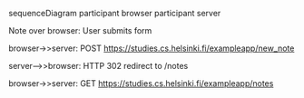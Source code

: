 sequenceDiagram
    participant browser
    participant server

Note over browser: User submits form

browser->>server: POST https://studies.cs.helsinki.fi/exampleapp/new_note

server-->>browser: HTTP 302 redirect to /notes

browser->>server: GET https://studies.cs.helsinki.fi/exampleapp/notes

